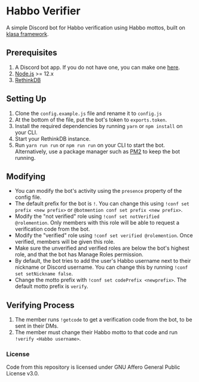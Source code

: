 # Habbo Verifier
A simple Discord bot for Habbo verification using Habbo mottos, built on [klasa framework](https://github.com/dirigeants/klasa).

## Prerequisites
1. A Discord bot app. If you do not have one, you can make one [here](https://discord.com/developers/applications).
2. [Node.js](https://nodejs.org/en/) >= 12.x
3. [RethinkDB](https://rethinkdb.com/docs/install/)

## Setting Up
1. Clone the `config.example.js` file and rename it to `config.js`
2. At the bottom of the file, put the bot's token to `exports.token`.
3. Install the required dependencies by running `yarn` or `npm install` on your CLI.
4. Start your RethinkDB instance.
5. Run `yarn run run` or `npm run run` on your CLI to start the bot. Alternatively, use a package manager such as [PM2](https://www.npmjs.com/package/pm2) to keep the bot running.

## Modifying
- You can modify the bot's activity using the `presence` property of the config file.
- The default prefix for the bot is `!`. You can change this using `!conf set prefix <new prefix>` or `@botmention conf set prefix <new prefix>`.
- Modify the "not verified" role using `!conf set notVerified @rolemention`. Only members with this role will be able to request a verification code from the bot.
- Modify the "verified" role using `!conf set verified @rolemention`. Once verified, members will be given this role.
- Make sure the unverified and verified roles are below the bot's highest role, and that the bot has Manage Roles permission.
- By default, the bot tries to add the user's Habbo username next to their nickname or Discord username. You can change this by running `!conf set setNickname false`.
- Change the motto prefix with `!conf set codePrefix <newprefix>`. The default motto prefix is `verify`.

## Verifying Process
1. The member runs `!getcode` to get a verification code from the bot, to be sent in their DMs.
2. The member must change their Habbo motto to that code and run `!verify <Habbo username>`.

### License
Code from this repository is licensed under GNU Affero General Public License v3.0.
